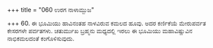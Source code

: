 +++
title = "060 ಉರಗ ನಾಳಾಮ್ಬುಜ"

+++
60. ಈ ಭೂಮಿಯು ಹಾವಿನಂತಹ ನಾಳವಿರುವ ಕಮಲದ ಹೂವು. ಅದರ ಕರ್ಣಿಕೆಯೆ ಮೇರುಪರ್ವತ ಕೇಸರಗಳೇ ಪರ್ವತಗಳು. ಚತುರ್ಮುಖ ಬ್ರಹ್ಮನು ಮಧ್ಯದಲ್ಲಿ ಇರಲು ಈ ಭೂಮಿಯು ಮಹಾವಿಷ್ಣುವಿನ ನಾಭಿಕಮಲದಂತೆ ಕಂಗೊಳಿಸುವುದು.